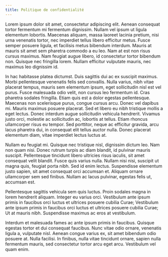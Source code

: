 ```yaml
---
title: Politique de confidentialité
---
```


Lorem ipsum dolor sit amet, consectetur adipiscing elit. Aenean consequat tortor
fermentum mi fermentum dignissim. Nullam vel ipsum ut ligula elementum lobortis.
Maecenas aliquam, massa laoreet lacinia pretium, nisi urna venenatis tortor, nec
imperdiet tellus libero efficitur metus. Fusce semper posuere ligula, et
facilisis metus bibendum interdum. Mauris at mauris sit amet sem pharetra
commodo a eu leo. Nam at est non risus cursus maximus. Nam feugiat augue libero,
id consectetur tortor bibendum non. Quisque nec fringilla lorem. Nullam
efficitur vulputate mauris, nec maximus leo dignissim id.

In hac habitasse platea dictumst. Duis sagittis dui ac ex suscipit maximus.
Morbi pellentesque venenatis felis sed convallis. Nulla varius, nibh vitae
placerat tempus, mauris sem elementum ipsum, eget sollicitudin nisl est vel
purus. Fusce malesuada odio velit, non cursus leo fermentum id. Cras pharetra
sodales fringilla. Etiam quis est a dolor egestas pellentesque. Maecenas non
scelerisque purus, congue cursus arcu. Donec vel dapibus mi. Mauris maximus
posuere placerat. Sed et libero eu nibh tristique mollis a eget lectus. Donec
interdum augue sollicitudin vehicula hendrerit. Vivamus justo orci, molestie ac
sollicitudin ac, lobortis at tellus. Etiam rhoncus ullamcorper risus eu tempor.
Sed porttitor, neque ac efficitur gravida, arcu lacus pharetra dui, in consequat
elit tellus auctor nulla. Donec placerat elementum diam, vitae imperdiet lectus
luctus at.

Nullam eu feugiat mi. Quisque nec tristique nisl, dignissim dictum leo. Nam non
quam nisi. Donec rutrum turpis ac diam blandit, id pulvinar mauris suscipit.
Pellentesque tincidunt libero ultricies risus iaculis, sit amet consequat velit
blandit. Fusce quis varius nulla. Nullam nisi nisi, suscipit ut magna quis,
feugiat porta nibh. Sed id enim lectus. Suspendisse elementum justo sapien, sit
amet consequat orci accumsan et. Aliquam ornare ullamcorper sem sed finibus.
Nullam ac lacus pulvinar, egestas felis ut, accumsan est.

Pellentesque sagittis vehicula sem quis luctus. Proin sodales magna in lorem
hendrerit aliquam. Integer eu varius orci. Vestibulum ante ipsum primis in
faucibus orci luctus et ultrices posuere cubilia Curae; Vestibulum ante ipsum
primis in faucibus orci luctus et ultrices posuere cubilia Curae; Ut at mauris
nibh. Suspendisse maximus ac eros at vestibulum.

Interdum et malesuada fames ac ante ipsum primis in faucibus. Quisque egestas
tortor et dui consequat faucibus. Nunc vitae odio ornare, venenatis ligula a,
vulputate nisl. Aenean congue varius ex, sit amet bibendum odio posuere at.
Nulla facilisi. In finibus, nulla vitae tincidunt ornare, sapien nulla fermentum
mauris, sed consectetur tortor arcu eget arcu. Vestibulum vel quam enim.

